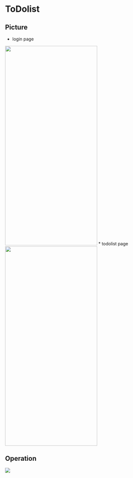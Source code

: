 # ToDolist

## Picture
* login page
<img src="https://i.imgur.com/jj7Xx58.jpg" width = "300" height = "649" />
* todolist page
<img src="https://i.imgur.com/fey70zX.jpg" width = "300" height = "649" />

## Operation
<img src="https://i.imgur.com/CYzeCIH.gif" />
